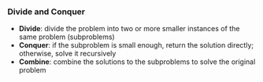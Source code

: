### Divide and Conquer
- **Divide**: divide the problem into two or more smaller instances of the same problem (subproblems)
- **Conquer**: if the subproblem is small enough, return the solution directly; otherwise, solve it recursively
- **Combine**: combine the solutions to the subproblems to solve the original problem

